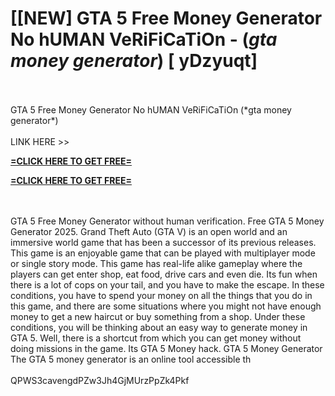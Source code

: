 # [[NEW] GTA 5 Free Money Generator No hUMAN VeRiFiCaTiOn - (*gta money generator*) [ yDzyuqt]
<br>
<br>GTA 5 Free Money Generator No hUMAN VeRiFiCaTiOn (*gta money generator*)
<br>
<br>LINK HERE >> 

**[=CLICK HERE TO GET FREE=](https://www.google.com/url?q=https%3A%2F%2Fappbitly.com%2FMgcbg)**


**[=CLICK HERE TO GET FREE=](https://www.google.com/url?q=https%3A%2F%2Fappbitly.com%2FMgcbg)**


<br>
<br>GTA 5 Free Money Generator without human verification. Free GTA 5 Money Generator 2025. Grand Theft Auto (GTA V) is an open world and an immersive world game that has been a successor of its previous releases.  This game is an enjoyable game that can be played with multiplayer mode or single story mode.  This game has real-life alike gameplay where the players can get enter shop, eat food, drive cars and even die.  Its fun when there is a lot of cops on your tail, and you have to make the escape.  In these conditions, you have to spend your money on all the things that you do in this game, and there are some situations where you might not have enough money to get a new haircut or buy something from a shop.  Under these conditions, you will be thinking about an easy way to generate money in GTA 5.  Well, there is a shortcut from which you can get money without doing missions in the game.  Its GTA 5 Money hack.  GTA 5 Money Generator The GTA 5 money generator is an online tool accessible th
<br>
<br>QPWS3cavengdPZw3Jh4GjMUrzPpZk4Pkf
<br>
